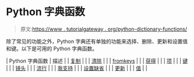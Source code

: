 # Python 字典函数

> 原文:[https://www . tutorialgateway . org/python-dictionary-functions/](https://www.tutorialgateway.org/python-dictionary-functions/)

除了常见的功能之外，Python 字典还有单独的功能来选择、删除、更新和设置值和键。以下是可用的 Python 字典函数。

| Python 字典函数 | 描述 |
| [复制](https://www.tutorialgateway.org/python-dictionary-copy-function/) |  |
| [清除](https://www.tutorialgateway.org/python-dictionary-clear-function/) |  |
| [fromkeys](https://www.tutorialgateway.org/python-dictionary-fromkeys/) |  |
| [获得](https://www.tutorialgateway.org/python-dictionary-get-function/) |  |
| [项](https://www.tutorialgateway.org/python-dictionary-items/) |  |
| [键](https://www.tutorialgateway.org/python-dictionary-keys-function/) |  |
| [镜头](https://www.tutorialgateway.org/python-dictionary-len-function/) |  |
| [流行](https://www.tutorialgateway.org/python-dictionary-pop-function/) |  |
| [我支持](https://www.tutorialgateway.org/python-dictionary-popitem/) |  |
| [设置缺省](https://www.tutorialgateway.org/python-dictionary-setdefault/) |  |
| [更新](https://www.tutorialgateway.org/python-dictionary-update/) |  |
| [值](https://www.tutorialgateway.org/python-dictionary-values/) |  |
